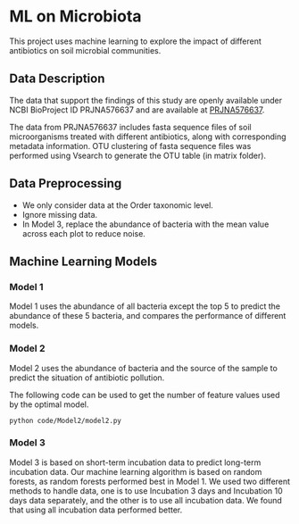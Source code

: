# ML on Microbiota
This project uses machine learning to explore the impact of different antibiotics on soil microbial communities.
## Data Description

The data that support the findings of this study are openly available under NCBI BioProject ID PRJNA576637 and are available at [PRJNA576637](https://www.ncbi.nlm.nih.gov/bioproject/PRJNA576637).

The data from PRJNA576637 includes fasta sequence files of soil microorganisms treated with different antibiotics, along with corresponding metadata information. OTU clustering of fasta sequence files was performed using Vsearch to generate the OTU table (in matrix folder).

## Data Preprocessing

+ We only consider data at the Order taxonomic level.
+ Ignore missing data.
+ In Model 3, replace the abundance of bacteria with the mean value across each plot to reduce noise.

## Machine Learning Models

### Model 1

Model 1 uses the abundance of all bacteria except the top 5 to predict the abundance of these 5 bacteria, and compares the performance of different models.




### Model 2

Model 2 uses the abundance of bacteria and the source of the sample to predict the situation of antibiotic pollution.

The following code can be used to get the number of feature values used by the optimal model.

```
python code/Model2/model2.py
```

### Model 3

Model 3 is based on short-term incubation data to predict long-term incubation data. Our machine learning algorithm is based on random forests, as random forests performed best in Model 1. We used two different methods to handle data, one is to use Incubation 3 days and Incubation 10 days data separately, and the other is to use all incubation data. We found that using all incubation data performed better.

